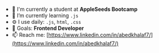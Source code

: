 - 🔭 I'm currently a student at **AppleSeeds Bootcamp**
- 🌱 I’m currently learning `.js`
- ⚙️ I use daily: `.js`, `html`, `.css`
- 🎯 Goals: **Frontend Developer**
- 📫 Reach me: [https://www.linkedin.com/in/abedkhalaf7/](https://www.linkedin.com/in/abedkhalaf7/)



